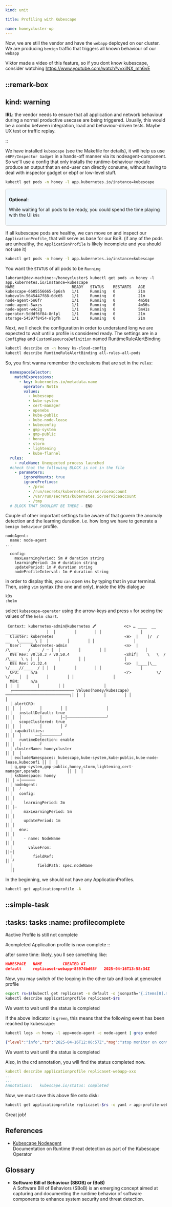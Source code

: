 ```yaml
---
kind: unit

title: Profiling with Kubescape

name: honeycluster-up
---
```


Now, we are still the vendor and have the `webapp` deployed on our cluster. 
We are producing `benign` traffic that triggers all known behaviour of our `webapp`

Viktor made a video of this feature, so if you dont know kubescape, consider watching https://www.youtube.com/watch?v=xilNX_mh6vE 

::remark-box
---
kind: warning
---
__IRL__: the vendor needs to ensure that all application and network behaviour during a normal productive usecase
are being triggered. Usually, this would be a combo between integration, load and behaviour-driven tests. Maybe UX test
or traffic replay.

::


We have installed `kubescape` (see the Makefile for details), it will help us use `eBPF/Inspector Gadget` in a hands-off manner via its nodeagent-component. So  we'll use a config that only installs the runtime-behaviour module produce an output that an end-user can directly consume, without having to deal with inspector gadget or ebpf or low-level stuff.

```sh
kubectl get pods -n honey -l app.kubernetes.io/instance=kubescape
```
<div style="background-color: #f0f8ff; border: 1px solid #ccc; padding: 10px; border-radius: 5px;">

__Optional__:

While waiting for all pods to be ready, you could spend the time playing with the UI `k9s`

<!-- and if you're the graphical type, you can move over into the other tab :tab-locator-inline{text='Explorer' name='Explorer'} and watch what's happening on the cluster.

I DON'T recommend the Explorer on the 3-node kubernetes cluster, its too slow -> works well on `k0s` though... -->


</div>


<!-- ::simple-task
---
:tasks: tasks
:name: make
---
#active
Waiting for all pods to come up

#completed
Congrats! 
:: 

You can watch the pods becoming blue and select those items you d like to `watch` with the `eye` icon.
-->
 <!-- ::image-box
---
:src: module-1/lesson-1/img/explorer.png
:alt: 'This image is still not found - Known issue'
---
:: 
::slide-show
---
slides:
- image: __static__/explorer.png
  alt: "test1 - working on getting paths to CDN right..."
- image: __static__/cover.png
  alt: "test2 is it finding the png?"
---
::
--> 
If all kubescape pods are healthy, we can move on and inspect our `ApplicationProfile`, that will serve as base for our BoB. (if any of the pods are unhealthy, the `ApplicationProfile` is likely incomplete and you should not use it)

```bash
kubectl get pods -n honey -l app.kubernetes.io/instance=kubescape
```
You want the `STATUS` of all pods to be `Running`
```
laborant@dev-machine:~/honeycluster$ kubectl get pods -n honey -l app.kubernetes.io/instance=kubescape
NAME                         READY   STATUS    RESTARTS   AGE
kubescape-6685556665-5p6sh   1/1     Running   0          21m
kubevuln-5645447f88-6dc65    1/1     Running   0          21m
node-agent-5n6fr             1/1     Running   0          4m50s
node-agent-5wxzs             1/1     Running   0          4m56s
node-agent-w4c2g             1/1     Running   0          5m41s
operator-5dddf6f84-8nlpl     1/1     Running   0          21m
storage-54597f8454-nlgfh     1/1     Running   0          21m
```
Next, we ll check the configuration in order to understand  long we are expected to wait until a profile is considered ready.
The settings are in a `ConfigMap` and `CustomResourceDefinition` named RuntimeRuleAlertBinding

```sh
kubectl describe cm -n honey ks-cloud-config
kubectl describe RuntimeRuleAlertBinding all-rules-all-pods
```


So, you first wanna remember the exclusions that are set in the `rules`:
<!-- ::remark-box
---
kind: warning
---
TODO: remove the ignoreMounts/Prefixes by default, havnt found how to do that elegantly
```sh
kubectl edit RuntimeRuleAlertBinding all-rules-all-pods
```
:: -->

```yaml
  namespaceSelector:
    matchExpressions:
      - key: kubernetes.io/metadata.name
        operator: NotIn
        values:
          - kubescape
          - kube-system
          - cert-manager
          - openebs
          - kube-public
          - kube-node-lease
          - kubeconfig
          - gmp-system
          - gmp-public
          - honey
          - storm
          - lightening
          - kube-flannel
  rules:
    - ruleName: Unexpected process launched
  #check that the following BLOCK is not in the file
    - parameters:
        ignoreMounts: true
        ignorePrefixes:
          - /proc
          - /run/secrets/kubernetes.io/serviceaccount
          - /var/run/secrets/kubernetes.io/serviceaccount
          - /tmp
  # BLOCK THAT SHOULDNT BE THERE - END
```


Couple of other important settings to be aware of that govern the anomaly detection and the
learning duration. i.e. how long we have to generate a `benign behaviour` profile. 
<!-- I chose to set these durations to be very small, as this is a demo. 
::remark-box
---
kind: warning
---
TODO: figure out if the annotation in the webapp `kubescape.io/max-sniffing-time: "2m"` takes precendence. it seems to break on k0s
and if it overrides the learningPeriod or the maxlearningPeriod or both. (the `"scanTimeout": "5m"` is related to grype and has nothing to do with the runtime stuff)
:: -->

```
nodeAgent:
  name: node-agent
...

  config:
    maxLearningPeriod: 5m # duration string
    learningPeriod: 2m # duration string
    updatePeriod: 1m # duration string
    nodeProfileInterval: 1m # duration string
```

in order to display this, you `can` open `k9s` by typing that in your terminal.
Then, using `vim` syntax (the one and only), inside the k9s dialogue
```bash
k9s
:helm
```
select `kubescape-operator` using the arrow-keys and press `v` for seeing the values of the `helm chart`.


```
 Context: kubernetes-admin@kubernetes 🖍            <c> … ____  __ ________          │  │        │        │ │                 │
  Cluster: kubernetes                               <e>  |    |/  /   __   \______ \ │  │        │        │ │                 │ 
  User:    kubernetes-admin                         <n>  |       /\____    /  ___/ ─ │  │        │        │ │                 │ 
  K9s Rev: v0.50.3 ⚡️ v0.50.4                        <shif|    \   \  /    /\___  \ ┐ │  │        │        │ │                 │ 
  K8s Rev: v1.32.4                                  <v>  |____|\__ \/____//____  / │ │  │        │        │ │                 │ 
  CPU:     n/a                                      <r>           \/           \/    │  │        │        │ │                 │ 
  MEM:     n/a                                                                     │ │  │        │        │ │                 │
  ┌─────────────────────────── Values(honey/kubescape) ────────────────────────────┐│ │  │        │        │ │                 │
  │ alertCRD:                                                                      ││ │  │        │        │ │                 │
  │   installDefault: true                                                         ││ │  │        │        │─│─────────────────┘
  │   scopeClustered: true                                                         ││ │  │        │        │ ┘                  
  │ capabilities:                                                                  ││ │  │      ──│────────┘                    
  │   runtimeDetection: enable                                                     ││ │  │        ┘         
  │ clusterName: honeycluster                                                      ││ │  │                 
  │ excludeNamespaces: kubescape,kube-system,kube-public,kube-node-lease,kubeconfi ││ │  │      
  │ g,gmp-system,gmp-public,honey,storm,lightening,cert-manager,openebs            ││ │  │      
  │ ksNamespace: honey                                                             ││ │ ─│──────
  │ nodeAgent:                                                                     ││ │  ┘     
  │   config:                                                                      ││ │   
  │     learningPeriod: 2m                                                         ││ │─
  │     maxLearningPeriod: 5m                                                      ││ │ 
  │     updatePeriod: 1m                                                           ││ │ 
  │   env:                                                                         ││ │
  │     - name: NodeName                                                           ││ │
  │       valueFrom:                                                               ││─│
  │         fieldRef:                                                              ││ ┘
  │           fieldPath: spec.nodeName                                          
  ││                                                                                  
```

In the beginning, we should not have any ApplicationProfiles.

```sh
kubectl get applicationprofile -A
```
::simple-task
---
:tasks: tasks
:name:  profilecomplete
---
#active
Profile is still not complete

#completed
Application profile is now complete
::

after some time: likely, you ll see something like:
```json
NAMESPACE   NAME         CREATED AT
default     replicaset-webapp-85974bd68f   2025-04-16T13:58:34Z
```
Now, you may switch of the looping in the other tab and look at generated profile

```sh
export rs=$(kubectl get replicaset -n default -o jsonpath='{.items[0].metadata.name}')
kubectl describe applicationprofile replicaset-$rs
```

We want to wait until the status is completed




If the above indicator is `green`, this means that the following event has been reached by kubescape:

```sh
kubectl logs -n honey -l app=node-agent -c node-agent | grep ended
```


```json
{"level":"info","ts":"2025-04-16T12:06:57Z","msg":"stop monitor on container - monitoring time ended","container ID":"8ac882eefce545c63fdad8d090f7d6074389301c0474b9aed810f207fa62e924","k8s workload":"default/webapp/ping-app"}
```


We want to wait until the status is completed


Also, in the crd annotation, you will find the status completed now. 

```yaml
kubectl describe applicationprofile replicaset-webapp-xxx
...
...
Annotations:   kubescape.io/status: completed
```

Now, we must save this above file onto disk:

```sh
kubectl get applicationprofile replicaset-$rs -o yaml > app-profile-webapp.yaml
```


Great job!



## References


- [Kubescape Nodeagent](https://kubescape.io/docs/operator/runtime-threat-detection/)  
  Documentation on Runtime threat detection as part of the Kubescape Operator

## Glossary


- **Software Bill of Behaviour (SBOB) or (BoB)**  
  A Software Bill of Behaviors (SBoB) is an emerging concept aimed at capturing and documenting the runtime behavior of software components to enhance system security and threat detection.







